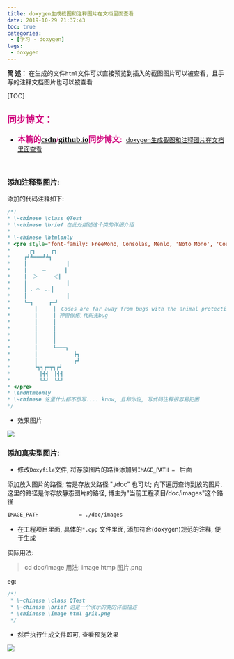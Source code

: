 ```yaml
---
title: doxygen生成截图和注释图片在文档里面查看
date: 2019-10-29 21:37:43
toc: true
categories: 
 - [学习 - doxygen]
tags: 
 - doxygen
---
```


**简  述：**  在生成的文件`html`文件可以直接预览到插入的截图图片可以被查看，且手写的注释文档图片也可以被查看

<!-- more -->

[TOC]

## <font color=#D0087E  face="幼圆">同步博文：</font>

- <font color=#D0087E  size=4 face="幼圆">**本篇的[csdn](https://blog.csdn.net/qq_33154343)/[github.io](https://touwoyimuli.github.io/)同步博文:** </font> [doxygen生成截图和注释图片在文档里面查看](https://blog.csdn.net/qq_33154343/article/details/102809510)

<br>

### 添加注释型图片:
添加的代码注释如下:

```cpp
/*!
* \~chinese \class QTest
* \~chinese \brief 在此处描述这个类的详细介绍
*
* \~chinese \htmlonly
* <pre style="font-family: FreeMono, Consolas, Menlo, 'Noto Mono', 'Courier New', Courier, monospace;line-height: 100%;">
* 　　　┏┓　　　┏┓
* 　　┏┛┻━━━┛┻┓
* 　　┃　　　　　　　 ┃
* 　　┃　　　━　　　 ┃
* 　　┃　＞　　　＜┃
* 　　┃　　　　　　　 ┃
* 　　┃ . ⌒　..┃
* 　　┃　　　　　　　 ┃
* 　　┗━┓　　　┏━┛
* 　　　　┃　　　┃　Codes are far away from bugs with the animal protecting
* 　　　　┃　　　┃ 神兽保佑,代码无bug
* 　　　　┃　　　┃
* 　　　　┃　　　┃
* 　　　　┃　　　┃
* 　　　　┃　　　┃
* 　　　　┃　　　┗━━━┓
* 　　　　┃　　　　　　　┣┓
* 　　　　┃　　　　　　　┏┛
* 　　　　┗┓┓┏━┳┓┏┛
* 　　　　　┃┫┫　┃┫┫
* 　　　　　┗┻┛　┗┻┛
* </pre>
* \endhtmlonly
* \~chinese 这里什么都不想写.... know, 且和你说, 写代码注释很容易犯困
*/
```

* 效果图片

<img src="https://raw.githubusercontent.com/touwoyimuli/FigureBed/dev/img2/20191029215730.png"/>

<br>

### 添加真实型图片:

* 修改`Doxyfile`文件, 将存放图片的路径添加到`IMAGE_PATH = ` 后面

添加放入图片的路径; 若是存放父路径 "./doc" 也可以;  向下遍历查询到放的图片. 这里的路径是你存放静态图片的路径,  博主为"当前工程项目/doc/images"这个路径

```bash
IMAGE_PATH             = ./doc/images 
```
* 在工程项目里面,  具体的`*.cpp` 文件里面, 添加符合(doxygen)规范的注释,  便于生成

实际用法:

>cd doc/image
>用法: image htmp 图片.png

eg:

```cpp
/*!
 * \~chinese \class QTest
 * \~chinese \brief 这是一个演示的类的详细描述
 * \chiinese \image html gril.png
 */
```
* 然后执行生成文件即可,  查看预览效果

<img src="https://raw.githubusercontent.com/touwoyimuli/FigureBed/dev/img2/20191029215808.png"/>

